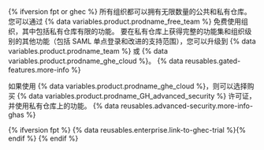 {% ifversion fpt or ghec %}
所有组织都可以拥有无限数量的公共和私有仓库。 您可以通过 {% data variables.product.prodname_free_team %} 免费使用组织，其中包括私有仓库有限的功能。 要在私有仓库上获得完整的功能集和组织级别的其他功能（包括 SAML 单点登录和改进的支持范围），您可以升级到 {% data variables.product.prodname_team %} 或 {% data variables.product.prodname_ghe_cloud %}。 {% data reusables.gated-features.more-info %}

如果使用 {% data variables.product.prodname_ghe_cloud %}，则可以选择购买 {% data variables.product.prodname_GH_advanced_security %} 许可证，并使用私有仓库上的功能。 {% data reusables.advanced-security.more-info-ghas %}

{% ifversion fpt %}
{% data reusables.enterprise.link-to-ghec-trial %}{% endif %}
{% endif %}
